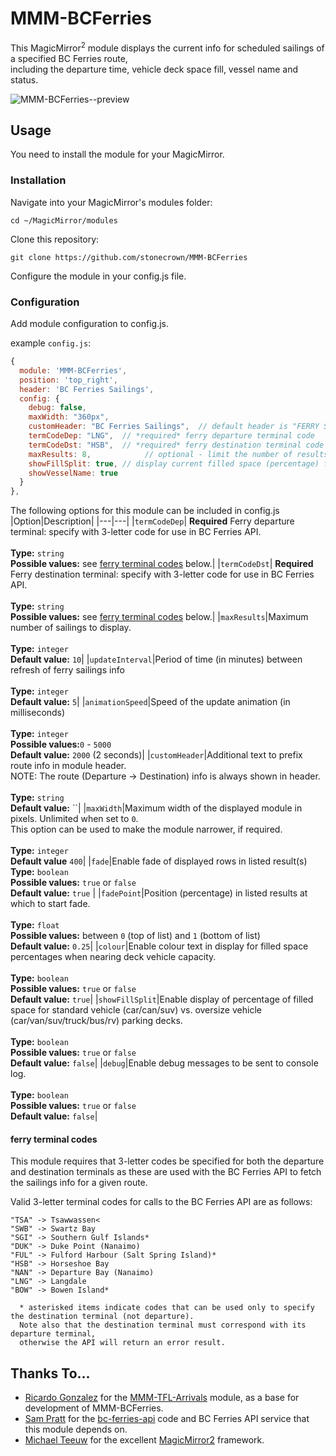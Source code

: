# MMM-BCFerries

This MagicMirror<sup>2</sup> module displays the current info for scheduled sailings of a specified BC Ferries route,<br>including the departure time, vehicle deck space fill, vessel name and status.<br>

![MMM-BCFerries--preview](https://user-images.githubusercontent.com/54690747/194432750-0292c87d-e77f-4411-8317-54c117a1fc04.jpg)


## Usage 

You need to install the module for your MagicMirror.

### Installation

Navigate into your MagicMirror's modules folder:

```shell
cd ~/MagicMirror/modules
```
Clone this repository:
```shell
git clone https://github.com/stonecrown/MMM-BCFerries
```
Configure the module in your config.js file.

### Configuration

Add module configuration to config.js.

example `config.js`:

```js
{
  module: 'MMM-BCFerries',
  position: 'top_right',
  header: 'BC Ferries Sailings',
  config: {
    debug: false,
    maxWidth: "360px",
    customHeader: "BC Ferries Sailings",  // default header is "FERRY SAILINGS"
    termCodeDep: "LNG",  // *required* ferry departure terminal code
    termCodeDst: "HSB",  // *required* ferry destination terminal code
    maxResults: 8,            // optional - limit the number of results to display.
    showFillSplit: true, // display current filled space (percentage) for standard vehicle vs. oversize vehicle decks
    showVesselName: true
  }
},
```


The following options for this module can be included in config.js
|Option|Description|
|---|---|
|`termCodeDep`| **Required** Ferry departure terminal: specify with 3-letter code for use in BC Ferries API.<br><br>**Type:** `string` <br>**Possible values:** see [ferry terminal codes](https://github.com/stonecrown/MMM-BCFerries/edit/main/README.md#ferry-terminal-codes) below.|
|`termCodeDst`| **Required** Ferry destination terminal: specify with 3-letter code for use in BC Ferries API.<br><br>**Type:** `string` <br>**Possible values:** see [ferry terminal codes](https://github.com/stonecrown/MMM-BCFerries/edit/main/README.md#ferry-terminal-codes) below.|
|`maxResults`|Maximum number of sailings to display.<br><br>**Type:** `integer`<br> **Default value:** `10`|
|`updateInterval`|Period of time (in minutes) between refresh of ferry sailings info<br><br>**Type:** `integer`<br> **Default value:** `5`|
|`animationSpeed`|Speed of the update animation (in milliseconds)<br><br>**Type:** `integer` <br>**Possible values:**`0` - `5000`<br> **Default value:** `2000` (2 seconds)|
|`customHeader`|Additional text to prefix route info in module header.<br>NOTE: The route (Departure -> Destination) info is always shown in header. <br><br>**Type:** `string` <br> **Default value:** ``|
|`maxWidth`|Maximum width of the displayed module in pixels. Unlimited when set to `0`.<br>This option can be used to make the module narrower, if required. <br><br>**Type:** `integer` <br> **Default value** `400`|
|`fade`|Enable fade of displayed rows in listed result(s) <br>**Type:** `boolean` <br>**Possible values:** `true` or `false` <br> **Default value:** `true` |
|`fadePoint`|Position (percentage) in listed results at which to start fade.<br><br>**Type:** `float` <br>**Possible values:** between `0` (top of list) and `1` (bottom of list) <br> **Default value:** `0.25`|
|`colour`|Enable colour text in display for filled space percentages when nearing deck vehicle capacity.<br><br>**Type:** `boolean` <br>**Possible values:** `true` or `false` <br> **Default value:** `true`|
|`showFillSplit`|Enable display of percentage of filled space for standard vehicle (car/can/suv) vs. oversize vehicle (car/van/suv/truck/bus/rv) parking decks. <br><br>**Type:** `boolean` <br>**Possible values:** `true` or `false` <br> **Default value:** `false`|
|`debug`|Enable debug messages to be sent to console log. <br><br>**Type:** `boolean` <br>**Possible values:** `true` or `false` <br> **Default value:** `false`|

#### ferry terminal codes ####
This module requires that 3-letter codes be specified for both the departure and destination terminals
as these are used with the BC Ferries API to fetch the sailings info for a given route. 

Valid 3-letter terminal codes for calls to the BC Ferries API are as follows:
```
"TSA" -> Tsawwassen<
"SWB" -> Swartz Bay
"SGI" -> Southern Gulf Islands*
"DUK" -> Duke Point (Nanaimo)
"FUL" -> Fulford Harbour (Salt Spring Island)*
"HSB" -> Horseshoe Bay
"NAN" -> Departure Bay (Nanaimo)
"LNG" -> Langdale
"BOW" -> Bowen Island*

  * asterisked items indicate codes that can be used only to specify the destination terminal (not departure).
  Note also that the destination terminal must correspond with its departure terminal, 
  otherwise the API will return an error result.
```

## Thanks To...

- [Ricardo Gonzalez](https://github.com/ryck) for the [MMM-TFL-Arrivals](https://github.com/ryck/MMM-TFL-Arrivals) module, as a base for development of MMM-BCFerries.
- [Sam Pratt](https://github.com/samuel-pratt) for the [bc-ferries-api](https://github.com/samuel-pratt/bc-ferries-api) code and BC Ferries API service that this module depends on.
- [Michael Teeuw](https://github.com/MichMich) for the excellent [MagicMirror2](https://github.com/MichMich/MagicMirror/) framework.


